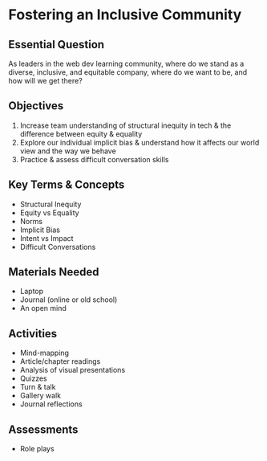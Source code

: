 # Fostering an Inclusive Community  

## Essential Question  
As leaders in the web dev learning community, where do we stand as a diverse, inclusive, and equitable company, where do we want to be, and how will we get there?  

## Objectives  
1) Increase team understanding of structural inequity in tech & the difference between equity & equality  
2) Explore our individual implicit bias & understand how it affects our world view and the way we behave  
3) Practice & assess difficult conversation skills  

## Key Terms & Concepts  
* Structural Inequity
* Equity vs Equality
* Norms
* Implicit Bias
* Intent vs Impact
* Difficult Conversations  

## Materials Needed  
* Laptop  
* Journal (online or old school)  
* An open mind

## Activities
* Mind-mapping  
* Article/chapter readings
* Analysis of visual presentations  
* Quizzes  
* Turn & talk  
* Gallery walk  
* Journal reflections  

## Assessments
* Role plays  
